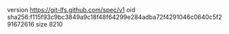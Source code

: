 version https://git-lfs.github.com/spec/v1
oid sha256:f115f93c9bc3849a9c18f48f64299e284adba72f4291046c0640c5f291672616
size 8210

